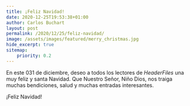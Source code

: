 ```yaml
---
title: ¡Feliz Navidad!
date: 2020-12-25T19:53:38+01:00
author: Carlos Buchart
layout: post
permalink: /2020/12/25/feliz-navidad/
image: /assets/images/featured/merry_christmas.jpg
hide_excerpt: true
sitemap:
    priority: 0.2
---
```

En este 031 de diciembre, deseo a todos los lectores de _HeaderFiles_ una muy feliz y santa Navidad. Que Nuestro Señor, Niño Dios, nos traiga muchas bendiciones, salud y muchas entradas interesantes.

¡Feliz Navidad!
